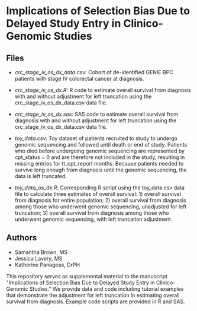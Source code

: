 # Implications of Selection Bias Due to Delayed Study Entry in Clinico-Genomic Studies

## Files
- *crc_stage_iv_os_dx_data.csv:* Cohort of de-identified GENIE BPC patients with stage IV colorectal cancer at diagnosis.
- *crc_stage_iv_os_dx.R:* R code to estimate overall survival from diagnosis with and without adjustment for left truncation using the crc_stage_iv_os_dx_data.csv data file.
- *crc_stage_iv_os_dx.sas:* SAS code to estimate overall survival from diagnosis with and without adjustment for left truncation using the crc_stage_iv_os_dx_data.csv data file.

- *toy_data.csv*: Toy dataset of patients recruited to study to undergo genomic sequencing and followed until death or end of study. Patients who died before undergoing genomic sequencing are represented by cpt_status = 0 and are therefore not included in the study, resulting in missing entries for tt_cpt_report months.  Because patients needed to survive long enough from diagnosis until the genomic sequencing, the data is left truncated.
- *toy_data_os_dx.R*: Corresponding R script using the toy_data.csv data file to calculate three estimates of overall survival: 1) overall survival from diagnosis for entire population; 2) overall survival from diagnosis among those who underwent genomic sequencing, unadjusted for left truncation; 3) overall survival from diagnosis among those who underwent genomic sequencing, with left truncation adjustment. 

## Authors 
- Samantha Brown, MS
- Jessica Lavery, MS
- Katherine Panageas, DrPH

This repository serves as supplemental material to the manuscript "Implications of Selection Bias Due to Delayed Study Entry in Clinico-Genomic Studies." We provide data and code including tutorial examples that demonstrate the adjustment for left truncation in estimating overall survival from diagnosis. Example code scripts are provided in R and SAS.

